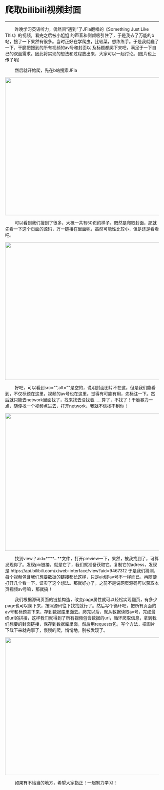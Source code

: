 <h1><b>爬取bilibili视频封面</b></h1>
<hr/>
<p>&nbsp;&nbsp;&nbsp;&nbsp;&nbsp;&nbsp;&nbsp;&nbsp;昨晚学习英语听力，偶然间“遇到”了JFla翻唱的《Something Just Like This》的视频，看完之后被小姐姐
的声音和侧颜吸引住了，于是我去了万能的b站，搜了一下果然有很多。当时正好在学爬虫，比较菜，想练练手。于是我就蠢了一下，干脆把搜到的所有视频的av号和封面以
及标题都爬下来吧，满足于一下自己的双面需求。因此将实现的想法和过程放出来，大家可以一起讨论。(图片也上传了哟)</p>
<p>&nbsp;&nbsp;&nbsp;&nbsp;&nbsp;&nbsp;&nbsp;&nbsp;然后就开始爬，先在b站搜索JFla</p>
<div align="center"><img src="https://github.com/foreversunx/GetbilibiliPic/blob/master/1.png" width="800" height="450" /></div>
<p>&nbsp;&nbsp;&nbsp;&nbsp;&nbsp;&nbsp;&nbsp;&nbsp;可以看到我们搜到了很多，大概一共有50页的样子。既然是爬取封面，那就先看一下这个页面的源码，万一链接在里面呢，虽然可能性比较小，但是还是看看吧。</p>
<div align="center"><img src="https://github.com/foreversunx/GetbilibiliPic/blob/master/2.png" width="800" height="450" /></div>
<p>&nbsp;&nbsp;&nbsp;&nbsp;&nbsp;&nbsp;&nbsp;&nbsp;好吧，可以看到src="",alt=""是空的，说明封面图片不在这，但是我们能看到，不仅标题在这里，视频的av号也在这里，觉得有可能有用，先标注一下。然后就只能去network里面找了，找来找去没找着......算了，不找了！干脆暴力一点，随便找一个视频点进去，打开network，我就不信找不到你！</p>
<div align="center"><img src="https://github.com/foreversunx/GetbilibiliPic/blob/master/3.png" width="800" height="450" /></div>
<p>&nbsp;&nbsp;&nbsp;&nbsp;&nbsp;&nbsp;&nbsp;&nbsp;找到view？aid=****...**文件，打开preview一下，果然，被我找到了，可算发现你了。发现pic链接，就是它了，我们就准备获取它。复制它的adress，发现是 https://api.bilibili.com/x/web-interface/view?aid=9467312 于是我们猜测，每个视频包含我们想要数据的链接都长这样，只是aid即av号不一样而已，再随便打开几个看一下，证实了这个想法。那就好办了，之前不是说网页源码可以获取本页视频av号嘛，那就搞！</p>
<p>&nbsp;&nbsp;&nbsp;&nbsp;&nbsp;&nbsp;&nbsp;&nbsp;我们根据源码页面的链接构造，改变page属性就可以轻松实现翻页，有多少page也可以爬下来，按照源码往下找找就行了。然后写个循环吧，把所有页面的av号和标题拿下来，存到数据库里面去。爬完以后，就从数据读取av号，完成最终url的拼接，这样我们就得到了所有视频包含数据的url，循环爬取信息，拿到我们想要的封面链接，保存到数据库里面，然后用requests包，写个方法，把图片下载下来就完事了，慢慢的爬，悄悄地，别被发现了。</p>
<div align="center"><img src="https://github.com/foreversunx/GetbilibiliPic/blob/master/4.png" width="800" height="450" /></div>
<p>&nbsp;&nbsp;&nbsp;&nbsp;&nbsp;&nbsp;&nbsp;&nbsp;如果有不恰当的地方，希望大家指正！一起努力学习！</p>

